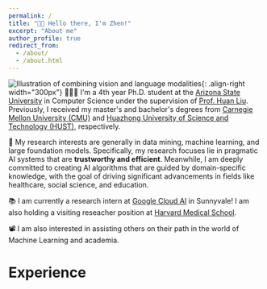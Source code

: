 ```yaml
---
permalink: /
title: "👋🏼 Hello there, I'm Zhen!"
excerpt: "About me"
author_profile: true
redirect_from: 
  - /about/
  - /about.html
---
```




![Illustration of combining vision and language modalities](/images/image_to_text_vis.png){: .align-right width="300px"}
👨🏻‍💻 I'm a 4th year Ph.D. student at the [Arizona State University](https://www.asu.edu/) in Computer Science under the supervision of [Prof. Huan Liu](https://www.public.asu.edu/~huanliu/). Previously, I received my master's and bachelor's degrees from [Carnegie Mellon University (CMU)](https://www.cmu.edu/) and [Huazhong University of Science and Technology (HUST)](https://english.hust.edu.cn/), respectively. 

🔬 My research interests are generally in data mining, machine learning, and large foundation models. Specifically, my research focuses lie in pragmatic AI systems that are **trustworthy and efficient**. Meanwhile, I am deeply committed to creating AI algorithms that are guided by domain-specific knowledge, with the goal of driving significant advancements in fields like healthcare, social science, and education.
 
📚 I am currently a research intern at [Google Cloud AI](https://research.google/teams/cloud-ai/) in Sunnyvale! I am also holding a visiting reseacher position at [Harvard Medical School](https://hms.harvard.edu/).

📽️ I am also interested in assisting others on their path in the world of Machine Learning and academia.

<!-- # News
* Item 1
* Item 2 -->

# Experience

<!-- ## 🤖 Open Source Contributions
I have experience contributing to [Arena Bench](https://github.com/Arena-Rosnav) a large open-source project for robotic obstacle avoidance using Deep Reinforcement Learning.

Moreover, I have published a [respective paper](https://sudo-boris.github.io/publication/2022-Arena-Bench) at the IROS conference and in the Robotics and Automation Letters (RA-L) journal.

## 📜 Reimplementing and Reproducing Papers
I have experience with independent research. I have implemented the Reward Constrained Policy Optimization paper into stable-baselines3 PPO and reproduced the original results by running and tracking experiments.

To accompany this work, I have submitted a blog post to the **ICLR** Blogposts Track communicating the paper's theory and my results.

Feel free to look at my specific [portfolio entry](https://sudo-boris.github.io/portfolio/RCPPO/).

## 👨🏻‍🔬 Professional Experience
Additionally, I have professional experience working as an **Applied Machine Learning Student Researcher** at the Fraunhofer Heinrich Hertz Institute. \
There I work on dynamic traffic flow forecasting using Graph Neural Networks.

## 📚 Teaching and Community Contributions
To further contribute to the Machine Learning community, I have a [YouTube](https://www.youtube.com/@borismeinardus) and [Medium](https://medium.com/@boris.meinardus) channel where I publish educational Machine Learning content. -->







